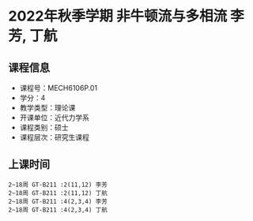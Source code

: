 # 2022年秋季学期 非牛顿流与多相流 李芳, 丁航






## 课程信息

- 课程号：MECH6106P.01
- 学分：4
- 教学类型：理论课
- 开课单位：近代力学系
- 课程类别：硕士
- 课程层次：研究生课程

## 上课时间

```
2~18周 GT-B211 :2(11,12) 李芳
2~18周 GT-B211 :2(11,12) 丁航
2~18周 GT-B211 :4(2,3,4) 李芳
2~18周 GT-B211 :4(2,3,4) 丁航
```

